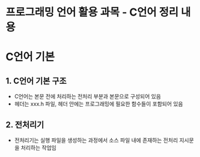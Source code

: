 # 프로그래밍 언어 활용 과목 - C언어 정리 내용

# C언어 기본

## 1. C언어 기본 구조
- C언어는 본문 전에 처리하는 전처리 부분과 본문으로 구성되어 있음
- 헤더는 xxx.h 파일, 헤더 안에는 프로그래밍에 필요한 함수들이 포함되어 있음


## 2. 전처리기
- 전처리기는 실행 파일을 생성하는 과정에서 소스 파일 내에 존재하는 전처리 지시문을 처리하는 작업임

